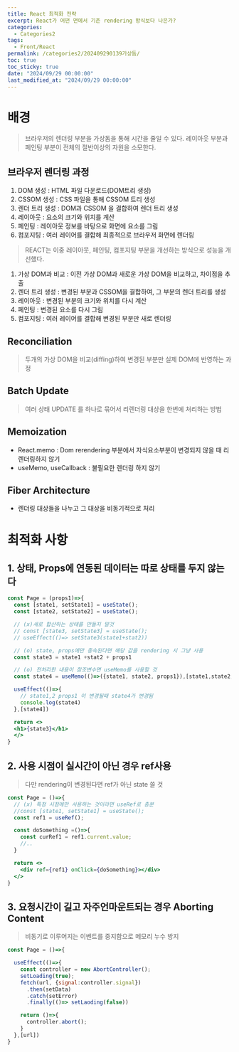 ```yaml
---
title: React 최적화 전략
excerpt: React가 어떤 면에서 기존 rendering 방식보다 나은가?
categories:
  - Categories2
tags:
  - Front/React
permalink: /categories2/202409290139가상돔/
toc: true
toc_sticky: true
date: "2024/09/29 00:00:00"
last_modified_at: "2024/09/29 00:00:00"
---
```

# 배경
> 브라우저의 렌더링 부분을 가상돔을 통해 시간을 줄일 수 있다.
> 레이아웃 부분과 페인팅 부분이 전체의 절반이상의 자원을 소모한다.
## 브라우저 렌더링 과정
1. DOM 생성 : HTML 파일 다운로드(DOM트리 생성)
2. CSSOM 생성 : CSS 파일을 통해 CSSOM 트리 생성
3. 렌더 트리 생성 : DOM과 CSSOM 을 결합하여 렌더 트리 생성
4. 레이아웃 : 요소의 크기와 위치를 계산
5. 페인팅 : 레이아웃 정보를 바탕으로 화면에 요소를 그림
6. 컴포지팅 : 여러 레이어를 결합해 최종적으로 브라우저 화면에 렌더링

> REACT는 이중 레이아웃, 페인팅, 컴포지팅 부분을 개선하는 방식으로 성능을 개선했다. 
1. 가상 DOM과 비교 : 이전 가상 DOM과 새로운 가상 DOM을 비교하고, 차이점을 추출
2. 렌더 트리 생성 : 변경된 부분과 CSSOM을 결합하여, 그 부분의 렌더 트리를 생성
3. 레이아웃 : 변경된 부분의 크기와 위치를 다시 계산
4. 페인팅 : 변경된 요소를 다시 그림
5. 컴포지팅 : 여러 레이어를 결합해 변경된 부분만 새로 렌더링


## Reconciliation
> 두개의 가상 DOM을 비교(diffing)하여 변경된 부분만 실제 DOM에 반영하는 과정

## Batch Update
> 여러 상태 UPDATE 를 하나로 묶어서 리렌더링 대상을 한번에 처리하는 방법

## Memoization
- React.memo : Dom rerendering 부분에서 자식요소부분이 변경되지 않을 때 리렌더링하지 않기
- useMemo, useCallback : 불필요한 렌더링 하지 않기

## Fiber Architecture
- 렌더링 대상들을 나누고 그 대상을 비동기적으로 처리


# 최적화 사항

## 1. 상태, Props에 연동된 데이터는 따로 상태를 두지 않는다
```jsx
const Page = (props1)=>{
  const [state1, setState1] = useState();
  const [state2, setState2] = useState();

  // (x)새로 합산하는 상태를 만들지 말것
  // const [state3, setState3] = useState();
  // useEffect(()=> setState3(state1+stat2))

  // (o) state, props에만 종속된다면 해당 값을 rendering 시 그냥 사용
  const state3 = state1 +stat2 + props1

  // (o) 전처리한 내용이 참조변수면 useMemo를 사용할 것
  const state4 = useMemo(()=>({state1, state2, props1}),[state1,state2,props1]);

  useEffect(()=>{
    // state1,2 props1 이 변경될때 state4가 변경됨
    console.log(state4)
  },[state4])

  return <>
  <h1>{state3}</h1>
  </>
}

```

## 2. 사용 시점이 실시간이 아닌 경우 ref사용
> 다만 rendering이 변경된다면 ref가 아닌 state 쓸 것
```jsx
const Page = ()=>{
  // (x) 특정 시점에만 사용하는 것이라면 useRef로 충분
  //const [state1, setState1] = useState();
  const ref1 = useRef();

  const doSomething =()=>{
    const curRef1 = ref1.current.value;
    //.. 
  }

  return <>
    <div ref={ref1} onClick={doSomething}></div>
  </>
}
```


## 3. 요청시간이 길고 자주언마운트되는 경우 Aborting Content
> 비동기로 이루어지는 이벤트를 중지함으로 메모리 누수 방지
```jsx
const Page = ()=>{

  useEffect(()=>{
    const controller = new AbortController();
    setLoading(true);
    fetch(url, {signal:controller.signal})
      .then(setData)
      .catch(setError)
      .finally(()=> setLaoding(false))

    return ()=>{
      controller.abort();
    }
  },[url])
}
```